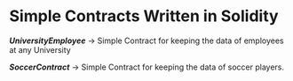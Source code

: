 # Simple Contracts Written in Solidity

**_UniversityEmployee_** → Simple Contract for keeping the data of employees at any University

**_SoccerContract_** → Simple Contract for keeping the data of soccer players.
